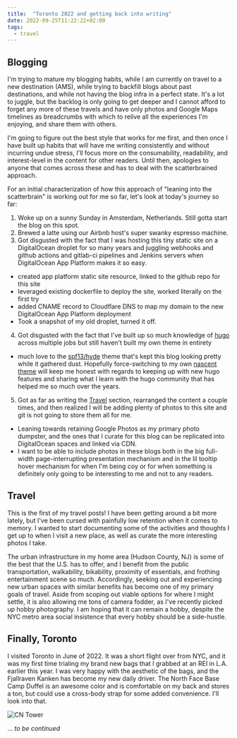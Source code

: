 ```yaml
---
title:  "Toronto 2022 and getting back into writing"
date: 2022-09-25T11:22:22+02:00
tags:
  - travel
---
```


## Blogging

I'm trying to mature my blogging habits, while I am currently on travel to a new destination (AMS), while trying to backfill blogs about past destinations, and while not
having the blog infra in a perfect state. It's a lot to juggle, but the backlog is only going to get deeper and I cannot afford to forget any more of these travels and 
have only photos and Google Maps timelines as breadcrumbs with which to relive all the experiences I'm enjoying, and share them with others. 

I'm going to figure out the best style that works for me first, and then once I have built up habits that will have me writing consistently and without incurring undue stress,
I'll focus more on the consumability, readability, and interest-level in the content for other readers. Until then, apologies to anyone that comes across these and has to 
deal with the scatterbrained approach.

For an initial characterization of how this approach of "leaning into the scatterbrain" is working out for me so far, let's look at today's journey so far:

1. Woke up on a sunny Sunday in Amsterdam, Netherlands. Still gotta start the blog on this spot.
2. Brewed a latte using our Airbnb host's super swanky espresso machine.
3. Got disgusted with the fact that I was hosting this tiny static site on a DigitalOcean droplet for so many years and juggling webhooks and github actions and gitlab-ci pipelines 
and Jenkins servers when DigitalOcean App Platform makes it so easy.
  - created app platform static site resource, linked to the github repo for this site
  - leveraged existing dockerfile to deploy the site, worked literally on the first try
  - added CNAME record to Cloudflare DNS to map my domain to the new DigitalOcean App Platform deployment
  - Took a snapshot of my old droplet, turned it off.
4. Got disgusted with the fact that I've built up so much knowledge of [hugo](https://gohugo.io/) across multiple jobs but still haven't built my own theme in entirety
  - much love to the [spf13/hyde](https://github.com/spf13/hyde) theme that's kept this blog looking pretty while it gathered dust. Hopefully force-switching to my own 
  [nascent theme](https://github.com/khayyamsaleem/ham-hugo) will keep me honest with regards to keeping up with new hugo features and sharing what I learn with the 
  hugo community that has helped me so much over the years.
5. Got as far as writing the [Travel](#travel) section, rearranged the content a couple times, and then realized I will be adding plenty of photos to this site and git is not
  going to store them all for me.
  - Leaning towards retaining Google Photos as my primary photo dumpster, and the ones that I curate for this blog can be replicated into DigitalOcean spaces and linked via CDN.
  - I want to be able to include photos in these blogs both in the big full-width page-interrupting presentation mechanism and in the lil tooltip hover mechanism for when I'm being
  coy or for when something is definitely only going to be interesting to me and not to any readers.

## Travel

This is the first of my travel posts! I have been getting around a bit more lately, but I've been cursed with painfully low retention when it comes to memory. 
I wanted to start documenting some of the activities and thoughts I get up to when I visit a new place, as well as curate the more interesting photos I take.

The urban infrastructure in my home area (Hudson County, NJ) is some of the best that the U.S. has to offer, and I benefit from the public transportation, walkability,
bikability, proximity of essentials, and frothing entertainment scene so much. Accordingly, seeking out and experiencing new urban spaces with similar benefits 
has become one of my primary goals of travel. Aside from scoping out viable options for where I might settle, it is also allowing me tons of camera fodder, as I've recently
picked up hobby photography. I am hoping that it can remain a hobby, despite the NYC metro area social insistence that every hobby should be a side-hustle.

## Finally, Toronto

I visited Toronto in June of 2022. It was a short flight over from NYC, and it was my first time trialing my brand new bags that I grabbed at an REI in L.A. earlier this year.
I was very happy with the aesthetic of the bags, and the Fjallraven Kanken has become my new daily driver. The North Face Base Camp Duffel is an awesome color and is comfortable
on my back and stores a ton, but could use a cross-body strap for some added convenience. I'll look into that.

![CN Tower](https://juul-personal-photos.nyc3.cdn.digitaloceanspaces.com/travel/toronto-2022/cn-tower-001.jpg)

... _to be continued_
